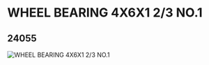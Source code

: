 # WHEEL BEARING 4X6X1 2/3 NO.1
## 24055
![WHEEL BEARING 4X6X1 2/3 NO.1](https://lc-www-live-s.legocdn.com/media/bricks/5/2/6134237.jpg)